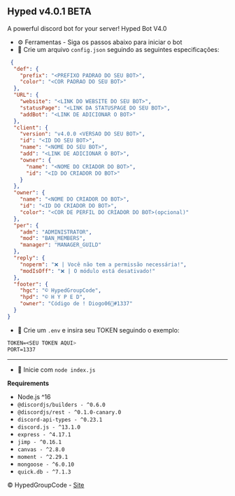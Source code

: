 ## Hyped v4.0.1 BETA
A powerful discord bot for your server! Hyped Bot V4.0

* ⚙️ Ferramentas - Siga os passos abaixo para iniciar o bot
 * 📌 Crie um arquivo `config.json` seguindo as seguintes especificações:
```json 
 {
  "def": {
    "prefix": "<PREFIXO PADRAO DO SEU BOT>",
    "color": "<COR PADRAO DO SEU BOT>"
  },
  "URL": {
    "website": "<LINK DO WEBSITE DO SEU BOT>",
    "statusPage": "<LINK DA STATUSPAGE DO SEU BOT>",
    "addBot": "<LINK DE ADICIONAR O BOT>"
  },
  "client": {
    "version": "v4.0.0 <VERSAO DO SEU BOT>",
    "id": "<ID DO SEU BOT>",
    "name": "<NOME DO SEU BOT>",
    "add": "<LINK DE ADICIONAR O BOT>",
    "owner": {
      "name": "<NOME DO CRIADOR DO BOT>",
      "id": "<ID DO CRIADOR DO BOT>"
    }
  },
  "owner": {
    "name": "<NOME DO CRIADOR DO BOT>",
    "id": "<ID DO CRIADOR DO BOT>",
    "color": "<COR DE PERFIL DO CRIADOR DO BOT>(opcional)"
  },
  "per": {
    "adm": "ADMINISTRATOR",
    "mod": "BAN_MEMBERS",
    "manager": "MANAGER_GUILD"
  },
  "reply": {
    "noperm": "❌ | Você não tem a permissão necessária!",
    "modIsOff": "❌ | O módulo está desativado!"
  },
  "footer": {
    "hgc": "© HypedGroupCode",
    "hpd": "© H Y P E D",
    "owner": "Código de ! Diogo06🐾#1337"
  }
}
```

* 📌 Crie um `.env` e insira seu TOKEN seguindo o exemplo:

```css
TOKEN=<SEU TOKEN AQUI>
PORT=1337
```
---

* 🌠 Inicie com `node index.js`

**Requirements**

* Node.js ^16
* `@discordjs/builders - ^0.6.0`
* `@discordjs/rest - ^0.1.0-canary.0`
* `discord-api-types - ^0.23.1`
* `discord.js - ^13.1.0`
* `express - ^4.17.1`
* `jimp - ^0.16.1`
* `canvas - ^2.8.0`
* `moment - ^2.29.1`
* `mongoose - ^6.0.10`
* `quick.db - ^7.1.3`

© HypedGroupCode - [Site](https://www.hypeds.com/)